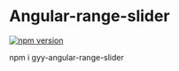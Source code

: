 # Angular-range-slider
[![npm version](https://img.shields.io/npm/v/gyy-angular-range-slider.svg)](https://www.npmjs.com/package/gyy-angular-range-slider)
<p>
npm i gyy-angular-range-slider
</p>

